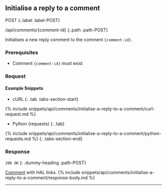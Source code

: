 ## Initialise a reply to a comment

POST
{:.label .label-POST}

/api/comments/{comment-id}
{:.path .path-POST}

Initialises a new reply comment to the comment `{comment-id}`.

### Prerequisites

- Comment `{comment-id}` must exist

### Request
#### Example Snippets
- cURL
{: .tab .tabs-section-start}

{% include snippets/api/comments/initialise-a-reply-to-a-comment/curl-request.md %}

- Python (requests)
{: .tab}

{% include snippets/api/comments/initialise-a-reply-to-a-comment/python-requests.md %}
{: .tabs-section-end}

### Response
`200 OK`
{: .dummy-heading .path-POST}

[Comment](comments#comment) with HAL links.
{% include snippets/api/comments/initialise-a-reply-to-a-comment/response-body.md %}

---
